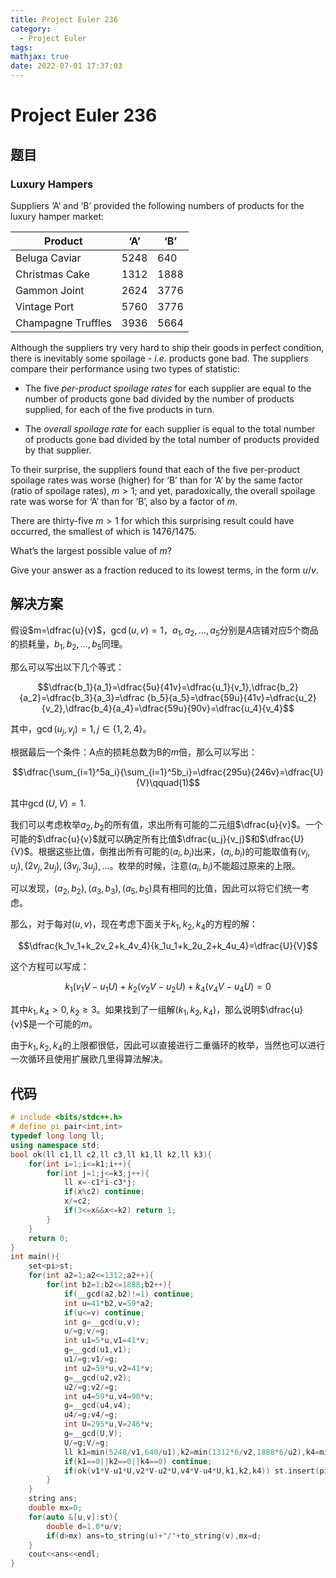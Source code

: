 ```yaml
---
title: Project Euler 236
category:
  - Project Euler
tags:
mathjax: true
date: 2022-07-01 17:37:03
---
```


<escape><!-- more --></escape>

# Project Euler 236

## 题目

### Luxury Hampers

Suppliers ‘A’ and ‘B’ provided the following numbers of products for the luxury hamper market:

|Product|‘A’|‘B’|
|-|-|-|
|Beluga Caviar|$5248$|$640$|
|Christmas Cake|$1312$|$1888$|
|Gammon Joint|$2624$|$3776$|
|Vintage Port|$5760$|$3776$|
|Champagne Truffles|$3936$|$5664$|

Although the suppliers try very hard to ship their goods in perfect condition, there is inevitably some spoilage - *i.e.* products gone bad.
The suppliers compare their performance using two types of statistic:

- The five *per-product spoilage rates* for each supplier are equal to the number of products gone bad divided by the number of products supplied, for each of the five products in turn.

- The *overall spoilage rate* for each supplier is equal to the total number of products gone bad divided by the total number of products provided by that supplier.

To their surprise, the suppliers found that each of the five per-product spoilage rates was worse (higher) for ‘B’ than for ‘A’ by the same factor (ratio of spoilage rates), $m>1$; and yet, paradoxically, the overall spoilage rate was worse for ‘A’ than for ‘B’, also by a factor of $m$.

There are thirty-five $m>1$ for which this surprising result could have occurred, the smallest of which is $1476/1475$.

What’s the largest possible value of $m$?

Give your answer as a fraction reduced to its lowest terms, in the form $u/v$.

## 解决方案

假设$m=\dfrac{u}{v}$，$\gcd(u,v)=1$，$a_1,a_2,\dots,a_5$分别是$A$店铺对应$5$个商品的损耗量，$b_1,b_2,\dots,b_5$同理。

那么可以写出以下几个等式：

$$\dfrac{b_1}{a_1}=\dfrac{5u}{41v}=\dfrac{u_1}{v_1},\dfrac{b_2}{a_2}=\dfrac{b_3}{a_3}=\dfrac {b_5}{a_5}=\dfrac{59u}{41v}=\dfrac{u_2}{v_2},\dfrac{b_4}{a_4}=\dfrac{59u}{90v}=\dfrac{u_4}{v_4}$$

其中，$\gcd(u_j,v_j)=1,j\in\{1,2,4\}$。

根据最后一个条件：A点的损耗总数为B的$m$倍，那么可以写出：

$$\dfrac{\sum_{i=1}^5a_i}{\sum_{i=1}^5b_i}=\dfrac{295u}{246v}=\dfrac{U}{V}\qquad(1)$$

其中$\gcd(U,V)=1$.

我们可以考虑枚举$a_2,b_2$的所有值，求出所有可能的二元组$\dfrac{u}{v}$。一个可能的$\dfrac{u}{v}$就可以确定所有比值$\dfrac{u_j}{v_j}$和$\dfrac{U}{V}$。根据这些比值，倒推出所有可能的$(a_i,b_i)$出来，$(a_i,b_i)$的可能取值有$(v_j,u_j),(2v_j,2u_j),(3v_j,3u_j),\dots$。枚举的时候，注意$(a_i,b_i)$不能超过原来的上限。

可以发现，$(a_2,b_2),(a_3,b_3),(a_5,b_5)$具有相同的比值，因此可以将它们统一考虑。

那么，对于每对$(u,v)$，现在考虑下面关于$k_1,k_2,k_4$的方程的解：

$$\dfrac{k_1v_1+k_2v_2+k_4v_4}{k_1u_1+k_2u_2+k_4u_4}=\dfrac{U}{V}$$

这个方程可以写成：

$$k_1(v_1V-u_1U)+k_2(v_2V-u_2U)+k_4(v_4V-u_4U)=0$$

其中$k_1,k_4>0,k_2\ge 3$。如果找到了一组解$(k_1,k_2,k_4)$，那么说明$\dfrac{u}{v}$是一个可能的$m$。

由于$k_1,k_2,k_4$的上限都很低，因此可以直接进行二重循环的枚举，当然也可以进行一次循环且使用扩展欧几里得算法解决。

## 代码

```C++
# include <bits/stdc++.h>
# define pi pair<int,int>
typedef long long ll;
using namespace std;
bool ok(ll c1,ll c2,ll c3,ll k1,ll k2,ll k3){
    for(int i=1;i<=k1;i++){
        for(int j=1;j<=k3;j++){
            ll x=-c1*i-c3*j;
            if(x%c2) continue;
            x/=c2;
            if(3<=x&&x<=k2) return 1;
        }
    }
    return 0;
}
int main(){
    set<pi>st;
    for(int a2=1;a2<=1312;a2++){
        for(int b2=1;b2<=1888;b2++){
            if(__gcd(a2,b2)!=1) continue;
            int u=41*b2,v=59*a2;
            if(u<=v) continue;
            int g=__gcd(u,v);
            u/=g;v/=g;
            int u1=5*u,v1=41*v;
            g=__gcd(u1,v1);
            u1/=g;v1/=g;
            int u2=59*u,v2=41*v;
            g=__gcd(u2,v2);
            u2/=g;v2/=g;
            int u4=59*u,v4=90*v;
            g=__gcd(u4,v4);
            u4/=g;v4/=g;
            int U=295*u,V=246*v;
            g=__gcd(U,V);
            U/=g;V/=g;
            ll k1=min(5248/v1,640/u1),k2=min(1312*6/v2,1888*6/u2),k4=min(5760/v4,3776/u4);
            if(k1==0||k2==0||k4==0) continue;
            if(ok(v1*V-u1*U,v2*V-u2*U,v4*V-u4*U,k1,k2,k4)) st.insert(pi(u,v));
        }
    }
    string ans;
    double mx=0;
    for(auto &[u,v]:st){
        double d=1.0*u/v;
        if(d>mx) ans=to_string(u)+"/"+to_string(v),mx=d;
    }
    cout<<ans<<endl;
}

```
